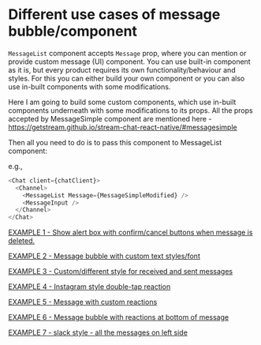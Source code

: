 # Different use cases of message bubble/component

`MessageList` component accepts `Message` prop, where you can mention or provide custom message (UI) component.
You can use built-in component as it is, but every product requires its own functionality/behaviour and styles.
For this you can either build your own component or you can also use in-built components with some modifications.

Here I am going to build some custom components, which use in-built components underneath with some modifications to its props.
All the props accepted by MessageSimple component are mentioned here - https://getstream.github.io/stream-chat-react-native/#messagesimple

Then all you need to do is to pass this component to MessageList component:

e.g.,

```js
<Chat client={chatClient}>
  <Channel>
    <MessageList Message={MessageSimpleModified} />
    <MessageInput />
  </Channel>
</Chat>
```

[EXAMPLE 1 - Show alert box with confirm/cancel buttons when message is deleted.](alert-on-delete.md)

[EXAMPLE 2 - Message bubble with custom text styles/font](custom-text-style-font.md)

[EXAMPLE 3 - Custom/different style for received and sent messages](different-styles-for-sent-&-received-message.md)

[EXAMPLE 4 - Instagram style double-tap reaction](ig-style-double-tap.md)

[EXAMPLE 5 - Message with custom reactions](custom-reactions.md)

[EXAMPLE 6 - Message bubble with reactions at bottom of message](reactions-at-bottom-of-message.md)

[EXAMPLE 7 - slack style - all the messages on left side ](slack-style-messages-on-left-side.md)